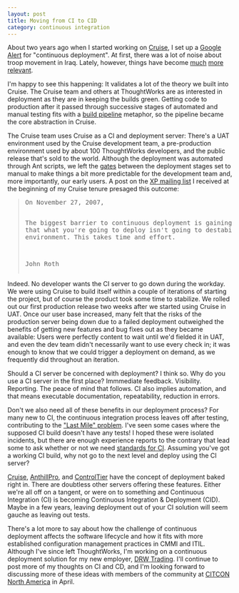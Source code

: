 ```yaml
---
layout: post
title: Moving from CI to CID
category: continuous integration
---
```


About two years ago when I started working on <a href="http://www.thoughtworks.com/cruise">Cruise</a>, I set up a <a href="http://www.google.com/alerts">Google Alert</a> for "continuous deployment". At first, there was a lot of noise about troop movement in Iraq. Lately, however, things have become <a href="http://www.infoq.com/news/2009/03/Continuous-Deployment">much</a> <a href="http://timothyfitz.wordpress.com/2009/02/10/continuous-deployment-at-imvu-doing-the-impossible-fifty-times-a-day/">more</a> <a href="http://programmerjoe.com/2009/02/12/continuous-deployment-with-thick-clients/">relevant</a>.

I'm happy to see this happening: It validates a lot of the theory we built into Cruise. The Cruise team and others at ThoughtWorks are as interested in deployment as they are in keeping the builds green. Getting code to production after it passed through successive stages of automated and manual testing fits with a <a href="http://studios.thoughtworks.com/assets/2007/5/11/The-Deployment-Pipeline-by-Dave-Farley-2007.pdf">build pipeline</a> metaphor, so the pipeline became the core abstraction in Cruise.

The Cruise team uses Cruise as a CI and deployment server: There's a UAT environment used by the Cruise development team, a pre-production environment used by about 100 ThoughtWorks developers, and the public release that's sold to the world. Although the deployment was automated through Ant scripts, we left the <a href="http://studios.thoughtworks.com/cruise-continuous-integration/1.2/help/pipelines_page.html">gates</a> between the deployment stages set to manual to make things a bit more predictable for the development team and, more importantly, our early users. A post on the <a href="http://tech.groups.yahoo.com/group/extremeprogramming/message/137067">XP mailing list</a> I received at the beginning of my Cruise tenure presaged this outcome:
<blockquote>
<pre>On November 27, 2007,  

The biggest barrier to continuous deployment
is gaining the trust that what you're going to
deploy isn't going to destabilize the environment.
This takes time and effort.

John Roth</pre>
</blockquote>
Indeed. No developer wants the CI server to go down during the workday. We were using Cruise to build itself within a couple of iterations of starting the project, but of course the product took some time to stabilize. We rolled out our first production release two weeks after we started using Cruise in UAT. Once our user base increased, many felt that the risks of the production server being down due to a failed deployment outweighed the benefits of getting new features and bug fixes out as they became available: Users were perfectly content to wait until we'd fielded it in UAT, and even the dev team didn't necessarily want to use every check in; it was enough to know that we could trigger a deployment on demand, as we frequently did throughout an iteration.

Should a CI server be concerned with deployment? I think so. Why do you use a CI server in the first place? Immmediate feedback. Visibility. Reporting. The peace of mind that follows. CI also implies automation, and that means executable documentation, repeatability, reduction in errors.

Don't we also need all of these benefits in our deployment process? For many new to CI, the continuous integration process leaves off after testing, contributing to the <a href="http://www.pragprog.com/titles/twa/thoughtworks-anthology">"Last Mile" problem</a>. I've seen some cases where the supposed CI build doesn't have any tests! I hoped these were isolated incidents, but there are enough experience reports to the contrary that lead some to ask whether or not we need <a href="http://www.cmcrossroads.com/content/view/12735/120/">standards for CI</a>. Assuming you've got a working CI build, why not go to the next level and deploy using the CI server?

<a href="http://studios.thoughtworks.com/cruise-continuous-integration/deployment-pipelines">Cruise</a>, <a href="http://www.anthillpro.com/html/solutions/deployment-management.html">AnthillPro</a>, and <a href="http://open.controltier.com/">ControlTier</a> have the concept of deployment baked right in. There are doubtless other servers offering these features. Either we're all off on a tangent, or were on to something and Continuous Integration (CI) is becoming Continuous Integration &amp; Deployment (CID). Maybe in a few years, leaving deployment out of your CI solution will seem gauche as leaving out tests.

There's a lot more to say about how the challenge of continuous deployment affects the software lifecycle and how it fits with more established configuration management practices in CMMI and ITIL. Although I've since left ThoughtWorks, I'm working on a continuous deployment solution for my new employer, <a href="http://www.drwtrading.com">DRW Trading</a>. I'll continue to post more of my thoughts on CI and CD, and I'm looking forward to discussing more of these ideas with members of the community at <a href="http://citconf.com/msp2009/">CITCON North America</a> in April.